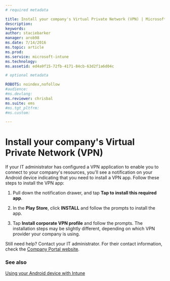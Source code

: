 ```yaml
---
# required metadata

title: Install your company's Virtual Private Network (VPN) | Microsoft Intune
description:
keywords:
author: staciebarker
manager: arob98
ms.date: 7/14/2016
ms.topic: article
ms.prod:
ms.service: microsoft-intune
ms.technology:
ms.assetid: ed4a9f15-72fb-4171-84cb-63d2f1a6d04c

# optional metadata

ROBOTS: noindex,nofollow
#audience:
#ms.devlang:
ms.reviewer: chrisbal
ms.suite: ems
#ms.tgt_pltfrm:
#ms.custom:

---
```



# Install your company's Virtual Private Network (VPN)

If your IT administrator has configured a VPN application to enable you to  connect to your company's resources, you'll see a notification on your Android device indicating that you need to install a VPN app. Follow these steps to install the VPN app:

1.  Pull down the notification drawer, and tap **Tap to install this required app**.

2.  In the **Play Store**, click **INSTALL** and follow the prompts to install the app.

3.  Tap **Install corporate VPN profile** and follow the prompts. The installation steps may be slightly different, depending on which VPN provider your company is using.



Still need help? Contact your IT administrator. For their contact information, check the [Company Portal website](http://portal.manage.microsoft.com).

### See also
[Using your Android device with Intune](using-your-android-device-with-intune.md)